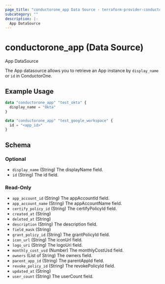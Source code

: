 ```yaml
---
page_title: "conductorone_app Data Source - terraform-provider-conductorone"
subcategory: ""
description: |-
  App DataSource
---
```


# conductorone_app (Data Source)

App DataSource

The App datasource allows you to retrieve an App instance by `display_name` or `id` in ConductorOne.

## Example Usage

```terraform
data "conductorone_app" "test_okta" {
  display_name = "Okta"
}

data "conductorone_app" "test_google_workspace" {
  id = "<app_id>"
}
```

<!-- schema generated by tfplugindocs -->
## Schema

### Optional

- `display_name` (String) The displayName field.
- `id` (String) The id field.

### Read-Only

- `app_account_id` (String) The appAccountId field.
- `app_account_name` (String) The appAccountName field.
- `certify_policy_id` (String) The certifyPolicyId field.
- `created_at` (String)
- `deleted_at` (String)
- `description` (String) The description field.
- `field_mask` (String)
- `grant_policy_id` (String) The grantPolicyId field.
- `icon_url` (String) The iconUrl field.
- `logo_uri` (String) The logoUri field.
- `monthly_cost_usd` (Number) The monthlyCostUsd field.
- `owners` (List of String) The owners field.
- `parent_app_id` (String) The parentAppId field.
- `revoke_policy_id` (String) The revokePolicyId field.
- `updated_at` (String)
- `user_count` (String) The userCount field.